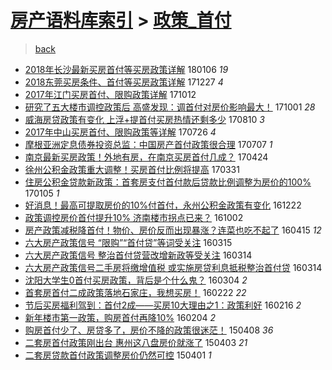 [房产语料库索引](../../README.md)  > [政策_首付](政策_首付.md)
====
> [back](../README.md)

- [2018年长沙最新买房首付等买房政策详解](http://jkwz.applinzi.com/ittc/7055385220805559307.html#2018%E5%B9%B4%E9%95%BF%E6%B2%99%E6%9C%80%E6%96%B0%E4%B9%B0%E6%88%BF%E9%A6%96%E4%BB%98%E7%AD%89%E4%B9%B0%E6%88%BF%E6%94%BF%E7%AD%96%E8%AF%A6%E8%A7%A3) 180106 *19* 
- [2018东莞买房条件、首付等买房政策详解](http://jkwz.applinzi.com/ittc/7051672582166676496.html#2018%E4%B8%9C%E8%8E%9E%E4%B9%B0%E6%88%BF%E6%9D%A1%E4%BB%B6%E3%80%81%E9%A6%96%E4%BB%98%E7%AD%89%E4%B9%B0%E6%88%BF%E6%94%BF%E7%AD%96%E8%AF%A6%E8%A7%A3) 171227 *4* 
- [2017年江门买房首付、限购政策详解](http://jkwz.applinzi.com/ittc/7023468182172599313.html#2017%E5%B9%B4%E6%B1%9F%E9%97%A8%E4%B9%B0%E6%88%BF%E9%A6%96%E4%BB%98%E3%80%81%E9%99%90%E8%B4%AD%E6%94%BF%E7%AD%96%E8%AF%A6%E8%A7%A3) 171012  
- [研究了五大楼市调控政策后 高盛发现：调首付对房价影响最大！](http://jkwz.applinzi.com/ittc/7019558334791943184.html#%E7%A0%94%E7%A9%B6%E4%BA%86%E4%BA%94%E5%A4%A7%E6%A5%BC%E5%B8%82%E8%B0%83%E6%8E%A7%E6%94%BF%E7%AD%96%E5%90%8E+%E9%AB%98%E7%9B%9B%E5%8F%91%E7%8E%B0%EF%BC%9A%E8%B0%83%E9%A6%96%E4%BB%98%E5%AF%B9%E6%88%BF%E4%BB%B7%E5%BD%B1%E5%93%8D%E6%9C%80%E5%A4%A7%EF%BC%81) 171001 *28* 
- [威海房贷政策有变化 上浮+提首付买房热情还剩多少](http://jkwz.applinzi.com/ittc/7000190173361734672.html#%E5%A8%81%E6%B5%B7%E6%88%BF%E8%B4%B7%E6%94%BF%E7%AD%96%E6%9C%89%E5%8F%98%E5%8C%96+%E4%B8%8A%E6%B5%AE%2B%E6%8F%90%E9%A6%96%E4%BB%98%E4%B9%B0%E6%88%BF%E7%83%AD%E6%83%85%E8%BF%98%E5%89%A9%E5%A4%9A%E5%B0%91) 170810 *3* 
- [2017年中山买房首付、限购政策等详解](http://jkwz.applinzi.com/ittc/6994506948815619089.html#2017%E5%B9%B4%E4%B8%AD%E5%B1%B1%E4%B9%B0%E6%88%BF%E9%A6%96%E4%BB%98%E3%80%81%E9%99%90%E8%B4%AD%E6%94%BF%E7%AD%96%E7%AD%89%E8%AF%A6%E8%A7%A3) 170726 *4* 
- [摩根亚洲定息债券投资总监：中国房产首付政策很合理](http://jkwz.applinzi.com/ittc/6987557503737791504.html#%E6%91%A9%E6%A0%B9%E4%BA%9A%E6%B4%B2%E5%AE%9A%E6%81%AF%E5%80%BA%E5%88%B8%E6%8A%95%E8%B5%84%E6%80%BB%E7%9B%91%EF%BC%9A%E4%B8%AD%E5%9B%BD%E6%88%BF%E4%BA%A7%E9%A6%96%E4%BB%98%E6%94%BF%E7%AD%96%E5%BE%88%E5%90%88%E7%90%86) 170707 *1* 
- [南京最新买房政策！外地有房，在南京买房首付几成？](http://jkwz.applinzi.com/ittc/6960019314542380036.html#%E5%8D%97%E4%BA%AC%E6%9C%80%E6%96%B0%E4%B9%B0%E6%88%BF%E6%94%BF%E7%AD%96%EF%BC%81%E5%A4%96%E5%9C%B0%E6%9C%89%E6%88%BF%EF%BC%8C%E5%9C%A8%E5%8D%97%E4%BA%AC%E4%B9%B0%E6%88%BF%E9%A6%96%E4%BB%98%E5%87%A0%E6%88%90%EF%BC%9F) 170424  
- [徐州公积金政策重大调整！买房首付比例将提高](http://jkwz.applinzi.com/ittc/6951325214678975492.html#%E5%BE%90%E5%B7%9E%E5%85%AC%E7%A7%AF%E9%87%91%E6%94%BF%E7%AD%96%E9%87%8D%E5%A4%A7%E8%B0%83%E6%95%B4%EF%BC%81%E4%B9%B0%E6%88%BF%E9%A6%96%E4%BB%98%E6%AF%94%E4%BE%8B%E5%B0%86%E6%8F%90%E9%AB%98) 170331  
- [住房公积金贷款新政策：首套房支付首付款后贷款比例调整为房价的100%](http://jkwz.applinzi.com/ittc/6919767843423126533.html#%E4%BD%8F%E6%88%BF%E5%85%AC%E7%A7%AF%E9%87%91%E8%B4%B7%E6%AC%BE%E6%96%B0%E6%94%BF%E7%AD%96%EF%BC%9A%E9%A6%96%E5%A5%97%E6%88%BF%E6%94%AF%E4%BB%98%E9%A6%96%E4%BB%98%E6%AC%BE%E5%90%8E%E8%B4%B7%E6%AC%BE%E6%AF%94%E4%BE%8B%E8%B0%83%E6%95%B4%E4%B8%BA%E6%88%BF%E4%BB%B7%E7%9A%84100%25) 170105 *1* 
- [好消息！最高可提取房价的10%付首付，永州公积金政策有变化](http://jkwz.applinzi.com/ittc/6914563652899570693.html#%E5%A5%BD%E6%B6%88%E6%81%AF%EF%BC%81%E6%9C%80%E9%AB%98%E5%8F%AF%E6%8F%90%E5%8F%96%E6%88%BF%E4%BB%B7%E7%9A%8410%25%E4%BB%98%E9%A6%96%E4%BB%98%EF%BC%8C%E6%B0%B8%E5%B7%9E%E5%85%AC%E7%A7%AF%E9%87%91%E6%94%BF%E7%AD%96%E6%9C%89%E5%8F%98%E5%8C%96) 161222  
- [政策调控房价首付提升10% 济南楼市拐点已来？](http://jkwz.applinzi.com/ittc/6884541618081760261.html#%E6%94%BF%E7%AD%96%E8%B0%83%E6%8E%A7%E6%88%BF%E4%BB%B7%E9%A6%96%E4%BB%98%E6%8F%90%E5%8D%8710%25+%E6%B5%8E%E5%8D%97%E6%A5%BC%E5%B8%82%E6%8B%90%E7%82%B9%E5%B7%B2%E6%9D%A5%EF%BC%9F) 161002  
- [房产政策减税降首付！物价、房价反而出现暴涨？连菜也吃不起了](http://jkwz.applinzi.com/ittc/6821319715389441028.html#%E6%88%BF%E4%BA%A7%E6%94%BF%E7%AD%96%E5%87%8F%E7%A8%8E%E9%99%8D%E9%A6%96%E4%BB%98%EF%BC%81%E7%89%A9%E4%BB%B7%E3%80%81%E6%88%BF%E4%BB%B7%E5%8F%8D%E8%80%8C%E5%87%BA%E7%8E%B0%E6%9A%B4%E6%B6%A8%EF%BC%9F%E8%BF%9E%E8%8F%9C%E4%B9%9F%E5%90%83%E4%B8%8D%E8%B5%B7%E4%BA%86) 160415 *12* 
- [六大房产政策信号 “限购”“首付贷”等词受关注](http://jkwz.applinzi.com/ittc/6809746345682273284.html#%E5%85%AD%E5%A4%A7%E6%88%BF%E4%BA%A7%E6%94%BF%E7%AD%96%E4%BF%A1%E5%8F%B7+%E2%80%9C%E9%99%90%E8%B4%AD%E2%80%9D%E2%80%9C%E9%A6%96%E4%BB%98%E8%B4%B7%E2%80%9D%E7%AD%89%E8%AF%8D%E5%8F%97%E5%85%B3%E6%B3%A8) 160315  
- [六大房产政策信号 整治首付贷营改增新政等受关注](http://jkwz.applinzi.com/ittc/6809511857085744133.html#%E5%85%AD%E5%A4%A7%E6%88%BF%E4%BA%A7%E6%94%BF%E7%AD%96%E4%BF%A1%E5%8F%B7+%E6%95%B4%E6%B2%BB%E9%A6%96%E4%BB%98%E8%B4%B7%E8%90%A5%E6%94%B9%E5%A2%9E%E6%96%B0%E6%94%BF%E7%AD%89%E5%8F%97%E5%85%B3%E6%B3%A8) 160314  
- [六大房产政策信号二手房将缴增值税 或实施房贷利息抵税整治首付贷](http://jkwz.applinzi.com/ittc/6809457856264799236.html#%E5%85%AD%E5%A4%A7%E6%88%BF%E4%BA%A7%E6%94%BF%E7%AD%96%E4%BF%A1%E5%8F%B7%E4%BA%8C%E6%89%8B%E6%88%BF%E5%B0%86%E7%BC%B4%E5%A2%9E%E5%80%BC%E7%A8%8E+%E6%88%96%E5%AE%9E%E6%96%BD%E6%88%BF%E8%B4%B7%E5%88%A9%E6%81%AF%E6%8A%B5%E7%A8%8E%E6%95%B4%E6%B2%BB%E9%A6%96%E4%BB%98%E8%B4%B7) 160314  
- [沈阳大学生0首付买房政策，背后是个什么鬼？](http://jkwz.applinzi.com/ittc/6805664446395450373.html#%E6%B2%88%E9%98%B3%E5%A4%A7%E5%AD%A6%E7%94%9F0%E9%A6%96%E4%BB%98%E4%B9%B0%E6%88%BF%E6%94%BF%E7%AD%96%EF%BC%8C%E8%83%8C%E5%90%8E%E6%98%AF%E4%B8%AA%E4%BB%80%E4%B9%88%E9%AC%BC%EF%BC%9F) 160304 *2* 
- [首套房首付二成政策落地石家庄，我想买房！](http://jkwz.applinzi.com/ittc/6801675107185460228.html#%E9%A6%96%E5%A5%97%E6%88%BF%E9%A6%96%E4%BB%98%E4%BA%8C%E6%88%90%E6%94%BF%E7%AD%96%E8%90%BD%E5%9C%B0%E7%9F%B3%E5%AE%B6%E5%BA%84%EF%BC%8C%E6%88%91%E6%83%B3%E4%B9%B0%E6%88%BF%EF%BC%81) 160222 *22* 
- [节后买房福利驾到：首付2成——买房10大理由之1：政策利好](http://jkwz.applinzi.com/ittc/6799366917978588164.html#%E8%8A%82%E5%90%8E%E4%B9%B0%E6%88%BF%E7%A6%8F%E5%88%A9%E9%A9%BE%E5%88%B0%EF%BC%9A%E9%A6%96%E4%BB%982%E6%88%90%E2%80%94%E2%80%94%E4%B9%B0%E6%88%BF10%E5%A4%A7%E7%90%86%E7%94%B1%E4%B9%8B1%EF%BC%9A%E6%94%BF%E7%AD%96%E5%88%A9%E5%A5%BD) 160216 *2* 
- [新年楼市第一政策，购房首付再降10%](http://jkwz.applinzi.com/ittc/6794959833178571780.html#%E6%96%B0%E5%B9%B4%E6%A5%BC%E5%B8%82%E7%AC%AC%E4%B8%80%E6%94%BF%E7%AD%96%EF%BC%8C%E8%B4%AD%E6%88%BF%E9%A6%96%E4%BB%98%E5%86%8D%E9%99%8D10%25) 160204 *2* 
- [购房首付少了、房贷多了，房价不降的政策很迷茫！](http://jkwz.applinzi.com/ittc/547650611402543720.html#%E8%B4%AD%E6%88%BF%E9%A6%96%E4%BB%98%E5%B0%91%E4%BA%86%E3%80%81%E6%88%BF%E8%B4%B7%E5%A4%9A%E4%BA%86%EF%BC%8C%E6%88%BF%E4%BB%B7%E4%B8%8D%E9%99%8D%E7%9A%84%E6%94%BF%E7%AD%96%E5%BE%88%E8%BF%B7%E8%8C%AB%EF%BC%81) 150408 *36* 
- [二套房首付政策刚出台 惠州这八盘房价就涨了](http://jkwz.applinzi.com/ittc/547650611403134270.html#%E4%BA%8C%E5%A5%97%E6%88%BF%E9%A6%96%E4%BB%98%E6%94%BF%E7%AD%96%E5%88%9A%E5%87%BA%E5%8F%B0+%E6%83%A0%E5%B7%9E%E8%BF%99%E5%85%AB%E7%9B%98%E6%88%BF%E4%BB%B7%E5%B0%B1%E6%B6%A8%E4%BA%86) 150403 *21* 
- [二套房贷款首付政策调整房价仍然可控](http://jkwz.applinzi.com/ittc/547650611402168142.html#%E4%BA%8C%E5%A5%97%E6%88%BF%E8%B4%B7%E6%AC%BE%E9%A6%96%E4%BB%98%E6%94%BF%E7%AD%96%E8%B0%83%E6%95%B4%E6%88%BF%E4%BB%B7%E4%BB%8D%E7%84%B6%E5%8F%AF%E6%8E%A7) 150401 *1* 
